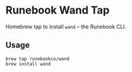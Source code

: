 # Runebook Wand Tap

Homebrew tap to install `wand` – the Runebook CLI.

## Usage

```
brew tap runebookco/wand
brew install wand
```
